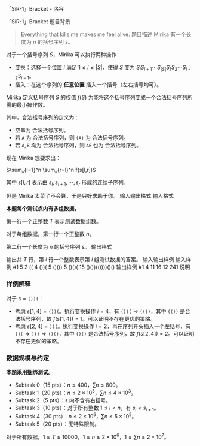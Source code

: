 



「SiR-1」Bracket - 洛谷














「SiR-1」Bracket
题目背景
> Everything that kills me makes me feel alive.
题目描述
Mirika 有一个长度为 $n$ 的括号序列 $s$。

对于一个括号序列 $S$，Mirika 可以执行两种操作：

- 变换：选择一个位置 $i$ 满足 $1 \leq i \leq \lvert S \rvert$，使得 $S$ 变为 $S_iS_{i+1}\cdots S_{\lvert S\rvert}S_1S_2\cdots S_{i-2}S_{i-1}$。
- 插入：在这个序列的 **任意位置** 插入一个括号（左右括号均可）。

Mirika 定义括号序列 $S$ 的权值 $f(S)$ 为能将这个括号序列变成一个合法括号序列所需的最小操作数。

其中，合法括号序列的定义为：

+ 空串为 合法括号序列。
+ 若 $\texttt A$ 为 合法括号序列，则 $\texttt{(A)}$ 为 合法括号序列。
+ 若 $\texttt A, \texttt B$ 均为 合法括号序列，则 $\texttt{AB}$ 也为 合法括号序列。

现在 Mirika 想要求出：

$\sum_{l=1}^n \sum_{r=l}^n f(s[l,r])$

其中 $s[l,r]$ 表示由 $s_l,s_{l+1},\cdots,s_r$ 形成的连续子序列。

但是 Mirika 太菜了不会算，于是只好求助于你。
输入输出格式
输入格式

**本题每个测试点内有多组数据。**

第一行一个正整数 $T$ 表示测试数据组数。

对于每组数据，第一行一个正整数 $n$。

第二行一个长度为 $n$ 的括号序列 $s$。
输出格式

输出共 $T$ 行，第 $i$ 行一个整数表示第 $i$ 组测试数据的答案。
输入输出样例
输入样例 #1
5
2
((
4
())(
5
()(()
5
()()(
15
()())(())))()()
输出样例 #1
4
11
16
12
241
说明
### 样例解释

对于 $s = \texttt{())(}$：

+ 考虑 $s[1,4]=\texttt{())(}$。执行变换操作 $i=4$，有 $\texttt{())(} \Rightarrow \texttt{(())}$，其中 $\texttt{(())}$ 是合法括号序列，故 $f(s[1, 4]) = 1$。可以证明不存在更优的策略。
+ 考虑 $s[2,4]=\texttt{))(}$。执行变换操作 $i=2$，再在序列开头插入一个左括号，有 $\texttt{))(} \Rightarrow \texttt{)()} \Rightarrow \texttt{()()}$，其中 $\texttt{()()}$ 是合法括号序列，故 $f(s[2, 4]) = 2$。可以证明不存在更优的策略。

### 数据规模与约定

**本题采用捆绑测试。**

+ Subtask 0（15 pts）：$n \leq 400$，$\sum n \leq 800$。
+ Subtask 1（20 pts）：$n \leq 2\times 10^3$，$\sum n \leq 4\times 10^3$。
+ Subtask 2（5 pts）：$s$ 内不含有右括号。
+ Subtask 3（10 pts）：对于所有整数 $1\le i < n$，有 $s_i \neq s_{i+1}$。
+ Subtask 4（30 pts）：$n \leq 2\times 10^5$，$\sum n \leq 5\times 10^5$。
+ Subtask 5（20 pts）：无特殊限制。

对于所有数据，$1 \leq T \leq 10000$，$1 \leq n \leq 2 \times 10^6$，$1 \leq \sum n \leq 2 \times 10^7$。






